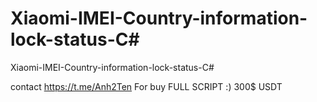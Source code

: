 # Xiaomi-IMEI-Country-information-lock-status-C#
 Xiaomi-IMEI-Country-information-lock-status-C#

contact https://t.me/Anh2Ten 
For buy FULL SCRIPT :)
300$ USDT
